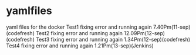 # yamlfiles
yaml files for the docker
Test1
fixing error and running again 7.40Pm(11-sep)(codefresh)
Test2
fixing error and running again 12.09Pm(12-sep)(codefresh)
Test3
fixing error and running again 1.34Pm(12-sep)(codefresh)
Test4
fixing error and running again 1.21Pm(13-sep)(Jenkins)
